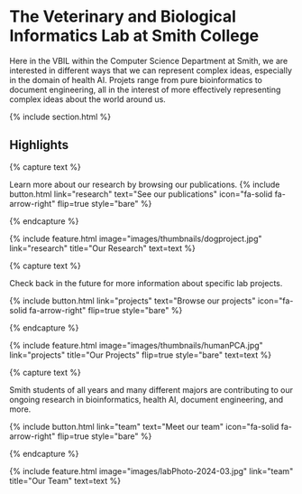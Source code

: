 ---
---

# The Veterinary and Biological Informatics Lab at Smith College

Here in the VBIL within the Computer Science Department at Smith, we are interested in different ways that we can represent complex ideas, especially in the domain of health AI. Projets range from pure bioinformatics to document engineering, all in the interest of more effectively representing complex ideas about the world around us.

{% include section.html %}

## Highlights

{% capture text %}

Learn more about our research by browsing our publications.
{%
  include button.html
  link="research"
  text="See our publications"
  icon="fa-solid fa-arrow-right"
  flip=true
  style="bare"
%}

{% endcapture %}

{%
  include feature.html
  image="images/thumbnails/dogproject.jpg"
  link="research"
  title="Our Research"
  text=text
%}

{% capture text %}

Check back in the future for more information about specific lab projects.

{%
  include button.html
  link="projects"
  text="Browse our projects"
  icon="fa-solid fa-arrow-right"
  flip=true
  style="bare"
%}

{% endcapture %}

{%
  include feature.html
  image="images/thumbnails/humanPCA.jpg"
  link="projects"
  title="Our Projects"
  flip=true
  style="bare"
  text=text
%}

{% capture text %}

Smith students of all years and many different majors are contributing to our ongoing research in bioinformatics, health AI, document engineering, and more.

{%
  include button.html
  link="team"
  text="Meet our team"
  icon="fa-solid fa-arrow-right"
  flip=true
  style="bare"
%}

{% endcapture %}

{%
  include feature.html
  image="images/labPhoto-2024-03.jpg"
  link="team"
  title="Our Team"
  text=text
%}
